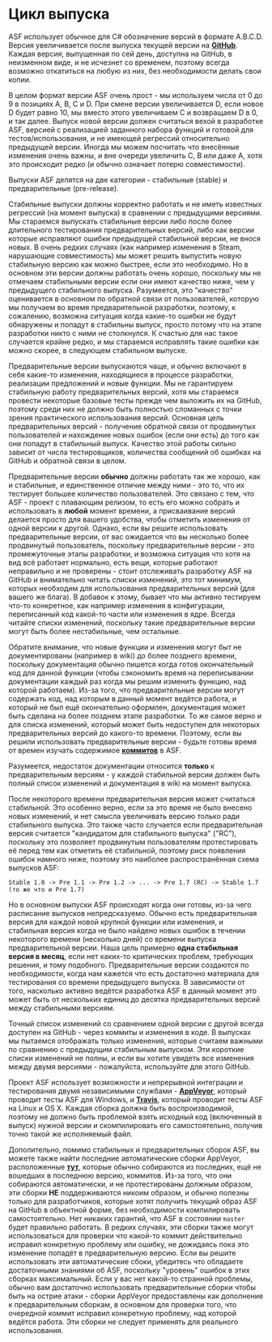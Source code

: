 # Цикл выпуска

ASF использует обычное для C# обозначение версий в формате A.B.C.D. Версия увеличивается после выпуска текущей версии на **[GitHub](https://github.com/JustArchiNET/ArchiSteamFarm/releases)**. Каждая версия, выпущенная по сей день, доступна на GitHub, в неизменном виде, и не исчезнет со временем, поэтому всегда возможно откатиться на любую из них, без необходимости делать свои копии.

В целом формат версии ASF очень прост - мы используем числа от 0 до 9 в позициях A, B, C и D. При смене версии увеличивается D, если новое D будет равно 10, мы вместо этого увеличиваем C и возвращаем D в 0, и так далее. Выпуск новой версии должен считаться вехой в разработке ASF, версией с реализацией заданного набора функций и готовой для тестов/использования, и не имеющей регрессий относительно предыдущей версии. Иногда мы можем посчитать что внесённые изменения очень важны, и вне очереди увеличить C, B или даже A, хотя это происходит редко (и обычно означает потерю совместимости).

Выпуски ASF делятся на две категории - стабильные (stable) и предварительные (pre-release).

Стабильные выпуски должны корректно работать и не иметь известных регрессий (на момент выпуска) в сравнении с предыдущими версиями. Мы стараемся выпускать стабильные версии либо после более длительного тестирования предварительных версий, либо как версии которые исправляют ошибки предыдущей стабильной версии, не внося новых. В очень редких случаях (как например изменения в Steam, нарушающие совместимость) мы может решить выпустить новую стабильную версию как можно быстрее, если это необходимо. Но в основном эти версии должны работать очень хорошо, поскольку мы не отмечаем стабильными версии если они имеют качество ниже, чем у предыдущего стабильного выпуска. Разумеется, это "качество" оценивается в основном по обратной связи от пользователей, которую мы получаем во время предварительной разработки, поэтому, к сожалению, возможна ситуация когда какие-то ошибки не будут обнаружены и попадут в стабильны выпуск, просто потому что на этапе разработки никто с ними не столкнулся. К счастью для нас такое случается крайне редко, и мы стараемся исправлять такие ошибки как можно скорее, в следующем стабильном выпуске.

Предварительные версии выпускаются чаще, и обычно включают в себя какие-то изменения, находящиеся в процессе разработки, реализации предложений и новые функции. Мы не гарантируем стабильную работу предварительных версий, хотя мы стараемся провести некоторые базовые тесты прежде чем выложить их на GitHub, поэтому среди них не должно быть полностью сломанных с точки зрения практического использования версий. Основная цель предварительных версий - получение обратной связи от продвинутых пользователей и нахождение новых ошибок (если они есть) до того как они попадут в стабильный выпуск. Качество этой работы сильно зависит от числа тестировщиков, количества сообщений об ошибках на GitHub и обратной связи в целом.

Предварительные версии **обычно** должны работать так же хорошо, как и стабильные, и единственное отличие между ними - это то, что их тестирует большее количество пользователей. Это связано с тем, что ASF - проект с плавающим релизом, то есть его можно собрать и использовать в **любой** момент времени, а присваивание версий делается просто для вашего удобства, чтобы отметить изменения от одной версии к другой. Однако, если вы решите использовать предварительные версии, от вас ожидается что вы несколько более продвинутый пользователь, поскольку предварительные версии - это промежуточные этапы разработки, и возможна ситуация что хотя на вид всё работает нормально, есть вещи, которые работают неправильно и не проверены - стоит отслеживать разработку ASF на GitHub и внимательно читать списки изменений, это тот минимум, которых необходим для использования предварительных версий (для вашего же блага). В добавок к этому, бывает что мы активно тестируем что-то конкретное, как например изменения в конфигурации, переписанный код какой-то части или изменения в ядре. Всегда читайте списки изменений, поскольку такие предварительные версии могут быть более нестабильные, чем остальные.

Обратите внимание, что новые функции и изменения могут быт не документированы (например в wiki) до более позднего времени, поскольку документация обычно пишется когда готов окончательный код для данной функции (чтобы сэкономить время на переписывании документации каждый раз когда мы решим изменить функцию, над которой работаем). Из-за того, что предварительные версии могут содержать код, над которым в данный момент ведётся работа, и который не был ещё окончательно оформлен, документация может быть сделана на более позднем этапе разработки. То же самое верно и для списка изменений, который может быть недоступен для некоторых предварительных версий до какого-то времени. Поэтому, если вы решили использовать предварительные версии - будьте готовы время от времен изучать содержимое **[коммитов](https://github.com/JustArchiNET/ArchiSteamFarm/commits/master)** в ASF.

Разумеется, недостаток документации относится **только** к предварительным версиям - у каждой стабильной версии должен быть полный список изменений и документация в wiki на момент выпуска.

После некоторого времени предварительная версия может считаться стабильной. Это особенно верно, если за это время не было внесено новых изменений, и нет смысла увеличивать версию только ради стабильного выпуска. Это также часто случается если предварительная версия считается "кандидатом для стабильного выпуска" ("RC"), поскольку это позволяет продвинутым пользователям протестировать её перед тем как отметить её стабильной, поэтому риск появления ошибок намного ниже, поэтому это наиболее распространённая схема выпусков ASF:

    Stable 1.0 -> Pre 1.1 -> Pre 1.2 -> ... -> Pre 1.7 (RC) -> Stable 1.7 (то же что и Pre 1.7)
    

Но в основном выпуски ASF происходят когда они готовы, из-за чего расписание выпусков непредсказуемо. Обычно есть предварительная версия для каждой новой крупной функции или изменения, и стабильная версия когда не было найдено новых ошибок в течении некоторого времени (несколько дней) со времени выпуска предварительной версии. Наша цель примерно **одна стабильная версия в месяц**, если нет каких-то критических проблем, требующих решения, и тому подобного. Предварительные версии создаются по необходимости, когда нам кажется что есть достаточно материала для тестирования со времени предыдущего выпуска. В зависимости от того, насколько активно ведётся разработка ASF в данный момент это может быть от нескольких единиц до десятка предварительных версий между стабильными версиям.

Точный список изменений со сравнением одной версии с другой всегда доступен на GitHub - через коммиты и изменения в коде. В выпусках мы пытаемся отображать только изменения, которые считаем важными по сравнению с предыдущим стабильным выпуском. Эти короткие списки изменений не полны, и если вы хотите увидеть все изменения между двумя версиями - пожалуйста, используйте для этого GitHub.

Проект ASF использует возможности и непрерывной интеграции и тестирования двумя независимыми службами - **[AppVeyor](https://ci.appveyor.com/project/JustArchi/ArchiSteamFarm)**, который проводит тесты ASF для Windows, и **[Travis](https://travis-ci.com/JustArchiNET/ArchiSteamFarm)**, который проводит тесты ASF на Linux и OS X. Каждая сборка должна быть воспроизводимой, поэтому не должно быть проблемой взять исходный код (включенный в выпуск) нужной версии и скомпилировать его самостоятельно, получив точно такой же исполняемый файл.

Дополительно, помимо стабильных и предварительных сборок ASF, вы можете также найти последние автоматические сборки AppVeyor, расположенные **[тут](https://ci.appveyor.com/project/JustArchi/ArchiSteamFarm)**, которые обычно собираются из последних, ещё не вошедших в последнюю версию, коммитов. Из-за того, что они собираются автоматически, и не протестированы должным образом, эти сборки **НЕ** поддерживаются никоим образом, и обычно полезны только для разработчиков, которые хотят получить текущий образ ASF на GitHub в объектной форме, без необходимости компилировать самостоятельно. Нет никаких гарантий, что ASF в состоянии `master` будет правильно работать. В редких случаях, эти сборки также могут использоваться для проверки что какой-то коммит действительно исправил конкретную проблему или ошибку, не дожидаясь пока это изменение попадёт в предварительную версию. Если вы решите использовать эти автоматические сбоки, убедитесь что обладаете достаточными знаниями об ASF, поскольку "уровень" ошибок в этих сборках максимальный. Если у вас нет какой-то странной проблемы, обычно вам достаточно использовать предварительные сборки чтобы быть на острие атаки - сборки AppVeyor предоставлены как дополнение к предварительным сборкам, в основном для проверки того, что очередной коммит исправил конкретную проблему, над которой ведётся работа. Эти сборки не следует применять для реального использования.